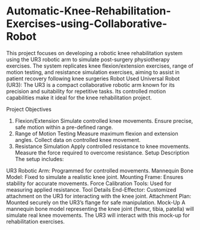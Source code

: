 # Automatic-Knee-Rehabilitation-Exercises-using-Collaborative-Robot
This project focuses on developing a robotic knee rehabilitation system using the UR3 robotic arm to simulate post-surgery physiotherapy exercises. The system replicates knee flexion/extension exercises, range of motion testing, and resistance simulation exercises, aiming to assist in patient recovery following knee surgeries 
Robot Used
Universal Robot (UR3):
The UR3 is a compact collaborative robotic arm known for its precision and suitability for repetitive tasks. Its controlled motion capabilities make it ideal for the knee rehabilitation project.

Project Objectives
1. Flexion/Extension
Simulate controlled knee movements.
Ensure precise, safe motion within a pre-defined range.
2. Range of Motion Testing
Measure maximum flexion and extension angles.
Collect data on controlled knee movement.
3. Resistance Simulation
Apply controlled resistance to knee movements.
Measure the force required to overcome resistance.
Setup Description
The setup includes:

UR3 Robotic Arm: Programmed for controlled movements.
Mannequin Bone Model: Fixed to simulate a realistic knee joint.
Mounting Frame: Ensures stability for accurate movements.
Force Calibration Tools: Used for measuring applied resistance.
Tool Details
End-Effector: Customized attachment on the UR3 for interacting with the knee joint.
Attachment Plan: Mounted securely on the UR3’s flange for safe manipulation.
Mock-Up
A mannequin bone model representing the knee joint (femur, tibia, patella) will simulate real knee movements. The UR3 will interact with this mock-up for rehabilitation exercises.
